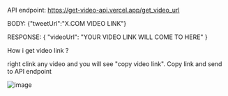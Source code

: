 API endpoint:   https://get-video-api.vercel.app/get_video_url

BODY: {"tweetUrl":"X.COM VIDEO LINK"}


RESPONSE: {
    "videoUrl": "YOUR VIDEO LINK WILL COME TO HERE"
}

How i get video link ?

right clink any video and you will see "copy video link". Copy link and send to API endpoint

![image](https://github.com/user-attachments/assets/c0bc241c-dc47-4500-87e4-29712878a864)
